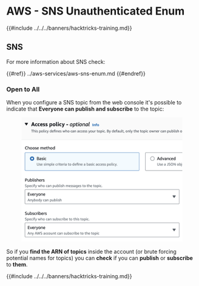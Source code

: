 # AWS - SNS Unauthenticated Enum

{{#include ../../../banners/hacktricks-training.md}}

## SNS

For more information about SNS check:

{{#ref}}
../aws-services/aws-sns-enum.md
{{#endref}}

### Open to All

When you configure a SNS topic from the web console it's possible to indicate that **Everyone can publish and subscribe** to the topic:

<figure><img src="../../../images/image (212).png" alt=""><figcaption></figcaption></figure>

So if you **find the ARN of topics** inside the account (or brute forcing potential names for topics) you can **check** if you can **publish** or **subscribe** to **them**.

{{#include ../../../banners/hacktricks-training.md}}







